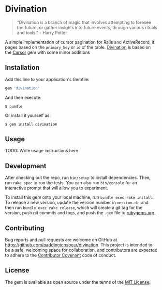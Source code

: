 # Divination
> "Divination is a branch of magic that involves attempting to foresee the future, 
> or gather insights into future events, through various rituals and tools." - Harry Potter

A simple implementation of cursor pagination for Rails and ActiveRecord, it pages based on the `primary_key` or `id` of the table. 
[Divination](https://github.com/paddingtonsbear/divination) is based on the [Cursor](https://github.com/barkbox/cursor) gem with some minor additions

## Installation

Add this line to your application's Gemfile:

```ruby
gem 'divination'
```

And then execute:

    $ bundle

Or install it yourself as:

    $ gem install divination

## Usage

TODO: Write usage instructions here

## Development

After checking out the repo, run `bin/setup` to install dependencies. Then, run `rake spec` to run the tests. You can also run `bin/console` for an interactive prompt that will allow you to experiment.

To install this gem onto your local machine, run `bundle exec rake install`. To release a new version, update the version number in `version.rb`, and then run `bundle exec rake release`, which will create a git tag for the version, push git commits and tags, and push the `.gem` file to [rubygems.org](https://rubygems.org).

## Contributing

Bug reports and pull requests are welcome on GitHub at https://github.com/paddingtonsbear/divination. This project is intended to be a safe, welcoming space for collaboration, and contributors are expected to adhere to the [Contributor Covenant](contributor-covenant.org) code of conduct.


## License

The gem is available as open source under the terms of the [MIT License](http://opensource.org/licenses/MIT).

